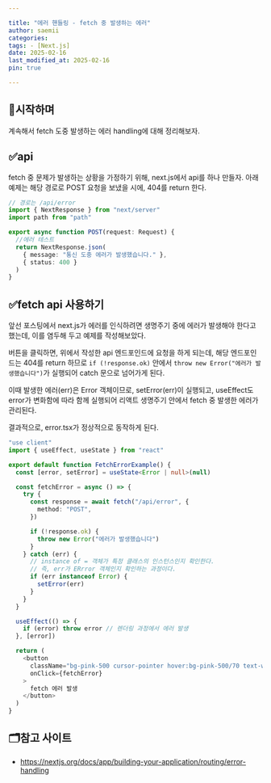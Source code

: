 ```yaml
---

title: "에러 핸들링 - fetch 중 발생하는 에러"
author: saemii
categories: 
tags: - [Next.js]
date: 2025-02-16
last_modified_at: 2025-02-16
pin: true

---
```


## 📌시작하며

계속해서 fetch 도중 발생하는 에러 handling에 대해 정리해보자.

## ✅api

fetch 중 문제가 발생하는 상황을 가정하기 위해, next.js에서 api를 하나 만들자.
아래 예제는 해당 경로로 POST 요청을 보냈을 시에, 404를 return 한다.

```typescript
// 경로는 /api/error
import { NextResponse } from "next/server"
import path from "path"

export async function POST(request: Request) {
  //에러 테스트
  return NextResponse.json(
    { message: "통신 도중 에러가 발생했습니다." },
    { status: 400 }
  )
}
```

## ✅fetch api 사용하기

앞선 포스팅에서 next.js가 에러를 인식하려면 생명주기 중에 에러가 발생해야 한다고 했는데, 이를 염두해 두고 예제를 작성해보았다.

버튼을 클릭하면, 위에서 작성한 api 엔드포인드에 요청을 하게 되는데, 해당 엔드포인드는 404를 return 하므로 `if (!response.ok)` 안에서 `throw new Error("에러가 발생했습니다")`가 실행되어 catch 문으로 넘어가게 된다.

이때 발생한 에러(err)은 Error 객체이므로, setError(err)이 실행되고, useEffect도 error가 변화함에 따라 함께 실행되어 리액트 생명주기 안에서 fetch 중 발생한 에러가 관리된다.

결과적으로, error.tsx가 정상적으로 동작하게 된다.

```typescript
"use client"
import { useEffect, useState } from "react"

export default function FetchErrorExample() {
  const [error, setError] = useState<Error | null>(null)

  const fetchError = async () => {
    try {
      const response = await fetch("/api/error", {
        method: "POST",
      })

      if (!response.ok) {
        throw new Error("에러가 발생했습니다")
      }
    } catch (err) {
      // instance of = 객체가 특정 클래스의 인스턴스인지 확인한다.
      // 즉, err가 ERrror 객체인지 확인하는 과정이다.
      if (err instanceof Error) {
        setError(err)
      }
    }
  }

  useEffect(() => {
    if (error) throw error // 렌더링 과정에서 에러 발생
  }, [error])

  return (
    <button
      className="bg-pink-500 cursor-pointer hover:bg-pink-500/70 text-white p-2 rounded-md"
      onClick={fetchError}
    >
      fetch 에러 발생
    </button>
  )
}
```

## 🗂️참고 사이트

- <https://nextjs.org/docs/app/building-your-application/routing/error-handling>
